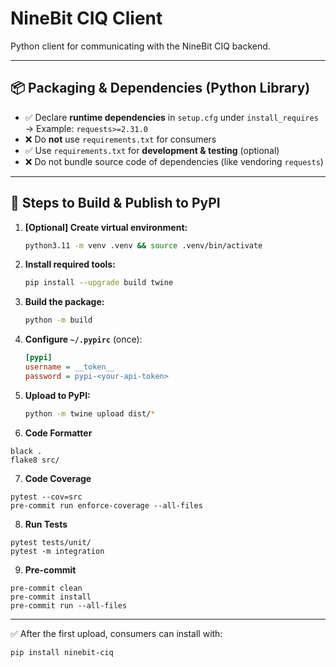 # NineBit CIQ Client

Python client for communicating with the NineBit CIQ backend.

---

## 📦 Packaging & Dependencies (Python Library)

- ✅ Declare **runtime dependencies** in `setup.cfg` under `install_requires`
  → Example: `requests>=2.31.0`
- ❌ Do **not** use `requirements.txt` for consumers
- ✅ Use `requirements.txt` for **development & testing** (optional)
- ❌ Do not bundle source code of dependencies (like vendoring `requests`)

---

## 🚀 Steps to Build & Publish to PyPI

1. **[Optional] Create virtual environment:**

   ```bash
   python3.11 -m venv .venv && source .venv/bin/activate
   ```

2. **Install required tools:**

   ```bash
   pip install --upgrade build twine
   ```

3. **Build the package:**

   ```bash
   python -m build
   ```

4. **Configure `~/.pypirc`** (once):

   ```ini
   [pypi]
   username = __token__
   password = pypi-<your-api-token>
   ```

5. **Upload to PyPI:**

   ```bash
   python -m twine upload dist/*
   ```

6. **Code Formatter**

```
black .
flake8 src/
```

7. **Code Coverage**

```
pytest --cov=src
pre-commit run enforce-coverage --all-files

```

8. **Run Tests**

```
pytest tests/unit/
pytest -m integration
```

9. **Pre-commit**

```
pre-commit clean
pre-commit install
pre-commit run --all-files

```

---

✅ After the first upload, consumers can install with:

```bash
pip install ninebit-ciq
```
